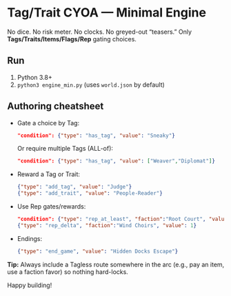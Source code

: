# Tag/Trait CYOA — Minimal Engine

No dice. No risk meter. No clocks. No greyed-out “teasers.”
Only **Tags/Traits/Items/Flags/Rep** gating choices.

## Run
1) Python 3.8+
2) `python3 engine_min.py` (uses `world.json` by default)

## Authoring cheatsheet
- Gate a choice by Tag:
  ```json
  "condition": {"type": "has_tag", "value": "Sneaky"}
  ```
  Or require multiple Tags (ALL-of):
  ```json
  "condition": {"type": "has_tag", "value": ["Weaver","Diplomat"]}
  ```
- Reward a Tag or Trait:
  ```json
  {"type": "add_tag", "value": "Judge"}
  {"type": "add_trait", "value": "People-Reader"}
  ```
- Use Rep gates/rewards:
  ```json
  "condition": {"type": "rep_at_least", "faction":"Root Court", "value": 1}
  {"type": "rep_delta", "faction":"Wind Choirs", "value": 1}
  ```
- Endings:
  ```json
  {"type": "end_game", "value": "Hidden Docks Escape"}
  ```

**Tip:** Always include a Tagless route somewhere in the arc (e.g., pay an item, use a faction favor) so nothing hard-locks.

Happy building!
